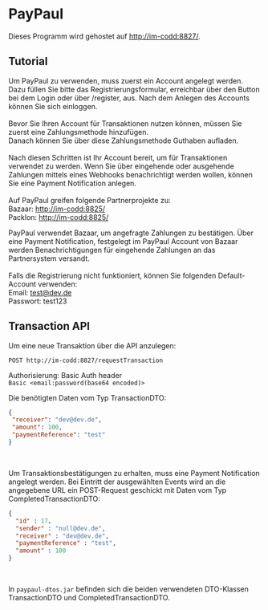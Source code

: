 PayPaul
================================

Dieses Programm wird gehostet auf <http://im-codd:8827/>.
  
Tutorial
--------------------------
Um PayPaul zu verwenden, muss zuerst ein Account angelegt werden.
Dazu füllen Sie bitte das Registrierungsformular, erreichbar über den Button bei dem Login oder über /register, aus. Nach dem Anlegen des Accounts können Sie sich einloggen.
<br/>
<br/>
Bevor Sie Ihren Account für Transaktionen nutzen können, müssen Sie zuerst eine Zahlungsmethode hinzufügen.
<br/>
Danach können Sie über diese Zahlungsmethode Guthaben aufladen.
<br/><br/>
Nach diesen Schritten ist Ihr Account bereit, um für Transaktionen verwendet zu werden. Wenn Sie über eingehende oder ausgehende Zahlungen mittels eines Webhooks benachrichtigt werden wollen,
 können Sie eine Payment Notification anlegen.
 <br/><br/>
 Auf PayPaul greifen folgende Partnerprojekte zu: <br/>
 Bazaar: <http://im-codd:8825/> <br/>
 Packlon: <http://im-codd:8825/>
 
 PayPaul verwendet Bazaar, um angefragte Zahlungen zu bestätigen. Über eine Payment Notification, festgelegt im PayPaul Account von Bazaar werden Benachrichtigungen für eingehende Zahlungen an das Partnersystem versandt.
 <br/><br/>
 Falls die Registrierung nicht funktioniert, können Sie folgenden Default-Account verwenden:
 <br/>
 Email: test@dev.de
<br/>
Passwort: test123
  
Transaction API
--------------------------
Um eine neue Transaktion über die API anzulegen:
  
`POST http://im-codd:8827/requestTransaction`  

Authorisierung: Basic Auth header  
`Basic <email:password(base64 encoded)>`

Die benötigten Daten vom Typ TransactionDTO:  
```json
{
 "receiver": "dev@dev.de",
 "amount": 100,
 "paymentReference": "test"
}
```  
<br/>

Um Transaktionsbestätigungen zu erhalten, muss eine Payment Notification angelegt werden.
Bei Eintritt der ausgewählten Events wird an die angegebene URL ein POST-Request geschickt mit Daten vom Typ CompletedTransactionDTO:

```json
{
  "id" : 17,
  "sender" : "null@dev.de",
  "receiver" : "dev@dev.de",
  "paymentReference" : "test",
  "amount" : 100
}
```

<br/>

In `paypaul-dtos.jar` befinden sich die beiden verwendeten DTO-Klassen TransactionDTO und CompletedTransactionDTO.



  

